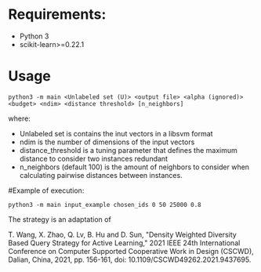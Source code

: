 # Requirements:
 - Python 3
 - scikit-learn>=0.22.1

# Usage

```
python3 -m main <Unlabeled set (U)> <output file> <alpha (ignored)> <budget> <ndim> <distance threshold> [n_neighbors]
```

where:

- Unlabeled set is contains the inut vectors in a libsvm format
- ndim is the number of dimensions of the input vectors
- distance_threshold is a tuning parameter that defines the maximum distance to consider two instances redundant
- n_neighbors (default 100) is the amount of neighbors to consider when calculating pairwise distances between instances.


#Example of execution:
```
python3 -m main input_example chosen_ids 0 50 25000 0.8
```

The strategy is an adaptation of 

T. Wang, X. Zhao, Q. Lv, B. Hu and D. Sun, "Density Weighted Diversity Based Query Strategy for Active Learning," 2021 IEEE 24th International Conference on Computer Supported Cooperative Work in Design (CSCWD), Dalian, China, 2021, pp. 156-161, doi: 10.1109/CSCWD49262.2021.9437695.




